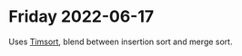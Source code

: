 # Friday 2022-06-17

Uses [Timsort](https://en.wikipedia.org/wiki/Timsort), blend between insertion sort and merge sort.

